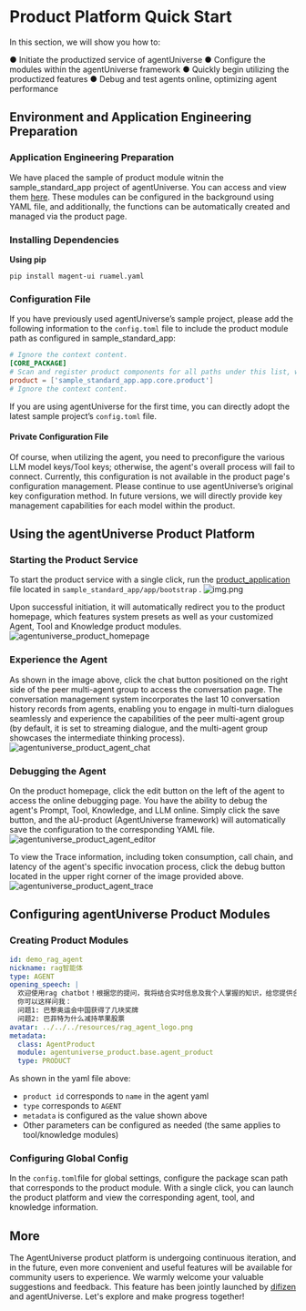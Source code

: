# Product Platform Quick Start
In this section, we will show you how to:

● Initiate the productized service of agentUniverse
● Configure the modules within the agentUniverse framework
● Quickly begin utilizing the productized features
● Debug and test agents online, optimizing agent performance

## Environment and Application Engineering Preparation
### Application Engineering Preparation
We have placed the sample of product module witnin the  sample_standard_app project of agentUniverse. You can access and view them [here](../../../../sample_standard_app/app/core/product). These modules can be configured in the background using YAML file, and additionally, the functions can be automatically created and managed via the product page.


### Installing Dependencies
**Using pip**
```shell
pip install magent-ui ruamel.yaml
```

### Configuration File
If you have previously used agentUniverse’s sample project, please add the following information to the `config.toml`  file  to include the product module path as configured in sample_standard_app:
```toml
# Ignore the context content.
[CORE_PACKAGE]
# Scan and register product components for all paths under this list, with priority over the default.
product = ['sample_standard_app.app.core.product']
# Ignore the context content.
```
If you are using agentUniverse for the first time, you can directly adopt the latest sample project’s `config.toml` file.

#### Private Configuration File
Of course, when utilizing the agent, you need to preconfigure the various LLM model keys/Tool keys; otherwise, the agent's overall process will fail to connect. Currently, this configuration is not available in the product page's configuration management. Please continue to use agentUniverse’s original key configuration method. In future versions, we will directly provide key management capabilities for each model within the product.


## Using the agentUniverse Product Platform
### Starting the Product Service
To start the product service with a single click, run the [product_application](../../../../sample_standard_app/app/bootstrap/product_application.py) file located in `sample_standard_app/app/bootstrap` .
![img.png](../../_picture/product_start.png)

Upon successful initiation, it will automatically redirect you to the product homepage, which features system presets as well as your customized Agent, Tool and Knowledge product modules.
![agentuniverse_product_homepage](../../_picture/agentuniverse_product_homepage.png)

### Experience the Agent
As shown in the image above, click the chat button positioned on the right side of the peer multi-agent group to access the conversation page.
The conversation management system incorporates the last 10 conversation history records from agents, enabling you to engage in multi-turn dialogues seamlessly and experience the capabilities of the peer multi-agent group (by default, it is set to streaming dialogue, and the multi-agent group showcases the intermediate thinking process).
![agentuniverse_product_agent_chat](../../_picture/agentuniverse_product_agent_chat.png)

### Debugging the Agent
On the product homepage, click the edit button on the left of the agent to access the online debugging page.
You have the ability to debug the agent's Prompt, Tool, Knowledge, and LLM online. Simply click the save button, and the aU-product (AgentUniverse framework) will automatically save the configuration to the corresponding YAML file.
![agentuniverse_product_agent_editor](../../_picture/agentuniverse_product_agent_editor.png)

To view the Trace information, including token consumption, call chain, and latency of the agent's specific invocation process, click the debug button located in the upper right corner of the image provided above.
![agentuniverse_product_agent_trace](../../_picture/agentuniverse_product_agent_trace.png)

## Configuring agentUniverse Product Modules
### Creating Product Modules
```yaml
id: demo_rag_agent
nickname: rag智能体
type: AGENT
opening_speech: |
  欢迎使用rag chatbot！根据您的提问，我将结合实时信息及我个人掌握的知识，给您提供合理的解答。
  你可以这样问我：
  问题1: 巴黎奥运会中国获得了几块奖牌
  问题2: 巴菲特为什么减持苹果股票
avatar: ../../../resources/rag_agent_logo.png
metadata:
  class: AgentProduct
  module: agentuniverse_product.base.agent_product
  type: PRODUCT
```

As shown in the yaml file above:

- `product id` corresponds to `name` in the agent yaml
- `type` corresponds to `AGENT`
- `metadata` is configured as the value shown above
- Other parameters can be configured as needed (the same applies to tool/knowledge modules)

### Configuring Global Config
In the `config.toml`file for global settings, configure the package scan path that corresponds to the product module. With a single click, you can launch the product platform and view the corresponding agent, tool, and knowledge information.

## More
The AgentUniverse product platform is undergoing continuous iteration, and in the future, even more convenient and useful features will be available for community users to experience. We warmly welcome your valuable suggestions and feedback.
This feature has been jointly launched by [difizen](https://github.com/difizen/magent) and agentUniverse.
Let's explore and make progress together!